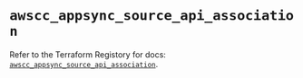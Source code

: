 # `awscc_appsync_source_api_association`

Refer to the Terraform Registory for docs: [`awscc_appsync_source_api_association`](https://registry.terraform.io/providers/hashicorp/awscc/0.70.0/docs/resources/appsync_source_api_association).
